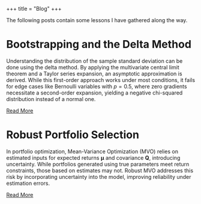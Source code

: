 +++
title = "Blog"
+++

The following posts contain some lessons I have gathered along the way. 

# Bootstrapping and the Delta Method

Understanding the distribution of the sample standard deviation can be done using the delta method. By applying the multivariate central limit theorem and a Taylor series expansion, an asymptotic approximation is derived. While this first-order approach works under most conditions, it fails for edge cases like Bernoulli variables with $p = 0.5$, where zero gradients necessitate a second-order expansion, yielding a negative chi-squared distribution instead of a normal one.

<!-- How can we understand the distribution of the sample standard deviation? One way is to use a technique called the delta method. By applying the multivariate central limit theorem, it's possible to derive an asymptotic approximation of the standard deviation's distribution through a Taylor series expansion. This first-order approach works under typical conditions, but fails in edge cases like Bernoulli random variables with 
$p=0.5$, where a zero variance forces the use of a second-order expansion. In such scenarios, the resulting distribution is asymptotically negative chi-squared instead of normal. -->


[Read More](/blogs/post1)

# Robust Portfolio Selection

In portfolio optimization, Mean-Variance Optimization (MVO) relies on estimated inputs for expected returns $\boldsymbol{\mu}$ and covariance $\boldsymbol{Q}$, introducing uncertainty. While portfolios generated using true parameters meet return constraints, those based on estimates may not. Robust MVO addresses this risk by incorporating uncertainty into the model, improving reliability under estimation errors.


<!-- In portfolio optimization, Mean-Variance Optimization (MVO) relies on estimated inputs for expected returns $\boldsymbol{\mu}$
​and covariance $\boldsymbol{Q}$, which introduces uncertainty. While MVO portfolios generated using the true parameters are guaranteed satisfy expected return constraints. Unfortunately, portfolios produced by MVO using the estimates may not satisfy the expected return constraints according to the true parameters. The probability that an MVO or Robust MVO portfolio meets its return target depends on the accuracy of these estimates. Robust optimization methods aim to reduce this risk by incorporating uncertainty directly into the optimization model, potentially increasing reliability compared to standard MVO under uncertain estimates. -->

[Read More](/blogs/post2)


<!-- # Value Functions and Bi level Optimization


# Sklearn is amazing 

# Making documents blue

# 

-->
